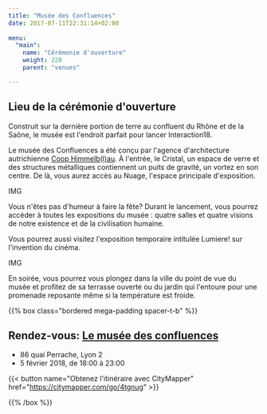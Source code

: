 ```yaml
---
title: "Musée des Confluences"
date: 2017-07-11T22:31:14+02:00
  
menu:
  "main":
    name: "Cérémonie d'ouverture"
    weight: 220
    parent: "venues"

---
```

## Lieu de la cérémonie d'ouverture

Construit sur la dernière portion de terre au confluent du Rhône et de la Saône, le musée est l'endroit parfait pour lancer Interaction18.

Le musée des Confluences a été conçu par l'agence d'architecture autrichienne [Coop Himmelb(l)au](https://www.archdaily.com/585697/musee-des-confluences-coop-himmelb-l-au). À l'entrée, le Cristal, un espace de verre et des structures métalliques contiennent un puits de gravité, un vortez en son centre. De là, vous aurez accès au Nuage, l'espace principale d'exposition.  

 
IMG

Vous n'êtes pas d'humeur à faire la fête? Durant le lancement, vous pourrez accéder à toutes les expositions du musée : quatre salles et quatre visions de notre existence et de la civilisation humaine.

Vous pourrez aussi visitez l'exposition temporaire intitulée Lumiere! sur l'invention du cinéma.

IMG

En soirée, vous pourrez vous plongez dans la ville du point de vue du musée et profitez de sa terrasse ouverte ou du jardin qui l'entoure pour une promenade reposante même si la température est froide. 

{{% box class="bordered mega-padding spacer-t-b" %}}

## Rendez-vous: [Le musée des confluences](http://www.museedesconfluences.fr/fr/visit-museum)
* 86 quai Perrache, Lyon 2
* 5 février 2018, de 18:00 à 23:00 
 
{{< button name="Obtenez l'itinéraire avec CityMapper" href="https://citymapper.com/go/4tgnug" >}}
 
{{% /box %}}
